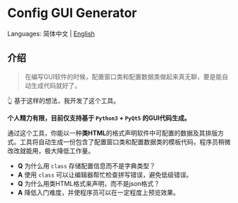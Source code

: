 # Config GUI Generator
Languages: 简体中文 | [English](./README.en.md)

## 介绍
> 在编写GUI软件的时候，配置窗口类和配置数据类做起来真无聊，要是能自动生成代码就好了。

👆 基于这样的想法，我开发了这个工具。

**个人精力有限，目前仅支持基于 `Python3` + `PyQt5` 的GUI代码生成。**

通过这个工具，你能以一种**类HTML**的格式声明软件中可配置的数据及其排版方式。工具将自动生成一份包含了配置窗口类和配置数据类的模板代码，程序员稍微改改就能用，极大降低工作量。

- **Q** 为什么用 `class` 存储配置信息而不是字典类型？
- **A** 使用 `class` 可以让编辑器帮忙检查拼写错误，避免低级错误。
- **Q** 为什么用类HTML格式来声明，而不是json格式？
- **A** 降低入门难度，并使程序员可以在一定程度上预览效果。